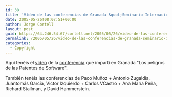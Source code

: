 ```yaml
---
id: 38
title: 'Ví­deo de las conferencias de Granada &quot;Seminario Internacional Software Libre&quot;'
date: 2005-05-26T08:07:51+00:00
author: Jorge Cortell
layout: post
guid: https://64.246.54.67/cortell.net/2005/05/26/video-de-las-conferencias-de-granada-seminario-internacional-software-libre/
permalink: /2005/05/26/video-de-las-conferencias-de-granada-seminario-internacional-software-libre/
categories:
  - Copyfight
---
```

Aquí­ tenéis el [ví­deo](https://www.gcubo.org/seminario/informacion) de la [conferencia](https://homepage.mac.com/jorgecortell/blogwavestudio/LH20041021114344/LHA20050422130614/index.html) que impartí­ en Granada "Los peligros de las Patentes de Software".

También tenéis las conferencias de Paco Muñoz + Antonio Zugaldí­a, Juantomás Garcí­a, Victor Izquierdo + Carlos VCastro + Ana Marí­a Peña, Richard Stallman, y David Hammerstein.